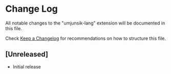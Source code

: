 # Change Log

All notable changes to the "umjunsik-lang" extension will be documented in this file.

Check [Keep a Changelog](http://keepachangelog.com/) for recommendations on how to structure this file.

## [Unreleased]

- Initial release